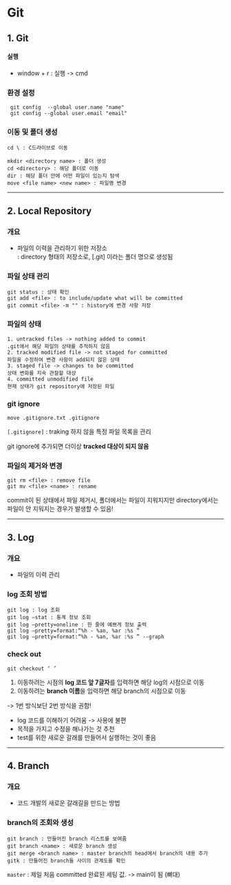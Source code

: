# Git

## 1. Git

#### 실행

- window + r : 실행 -> cmd

### 환경 설정

```
 git config  --global user.name "name"
 git config --global user.email "email"
```

### 이동 및 폴더 생성

```
cd \ : C드라이브로 이동

mkdir <directory name> : 폴더 생성
cd <directory> : 해당 폴더로 이동
dir : 해당 폴더 안에 어떤 파일이 있는지 탐색
move <file name> <new name> : 파일명 변경
```

---

## 2. Local Repository

### 개요

- 파일의 이력을 관리하기 위한 저장소  
  : directory 형태의 저장소로, [.git] 이라는 폴더 명으로 생성됨

### 파일 상태 관리

```
git status : 상태 확인
git add <file> : to include/update what will be committed
git commit <file> -m "" : history에 변경 사항 저장
```

### 파일의 상태

```
1. untracked files -> nothing added to commit
.git에서 해당 파일의 상태를 추적하지 않음
2. tracked modified file -> not staged for committed
파일을 수정하여 변경 사항이 add되지 않은 상태
3. staged file -> changes to be committed
상태 변화를 지속 관찰할 대상
4. committed unmodified file
현재 상태가 git repository에 저장된 파일
```

### git ignore

```
move .gitignore.txt .gitignore
```

`[.gitignore]` : traking 하지 않을 특정 파일 목록을 관리

git ignore에 추가되면 더이상 **tracked 대상이 되지 않음**

### 파일의 제거와 변경

```
git rm <file> : remove file
git mv <file> <name> : rename
```

commit이 된 상태에서 파일 제거시, 폴더에서는 파일이 지워지지만 directory에서는 파일이 안 지워지는 경우가 발생할 수 있음!

---

## 3. Log

### 개요

- 파일의 이력 관리

### log 조회 방법

```
git log : log 조회
git log —stat : 통계 정보 조회
git log —pretty=oneline : 한 줄에 예쁘게 정보 출력
git log —pretty=format:“%h - %an, %ar :%s ”
git log —pretty=format:“%h - %an, %ar :%s ” --graph

```

### check out

```
git checkout ‘ ’
```

1. 이동하려는 시점의 **log 코드 앞 7글자**를 입력하면 해당 log의 시점으로 이동
2. 이동하려는 **branch 이름**을 입력하면 해당 branch의 시점으로 이동

-> 1번 방식보단 2번 방식을 권함!

- log 코드를 이해하기 어려움 -> 사용에 불편
- 목적을 가지고 수정을 해나가는 것 추천
- test를 위한 새로운 갈래를 만들어서 실행하는 것이 좋음

---

## 4. Branch

### 개요

- 코드 개발의 새로운 갈래길을 만드는 방법

### branch의 조회와 생성

```
git branch : 만들어진 branch 리스트를 보여줌
git branch <name> : 새로운 branch 생성
git merge <branch name> : master branch의 head에서 branch의 내용 추가
gitk : 만들어진 branch들 사이의 관계도를 확인
```

`master` : 제일 처음 committed 완료된 세팅 값. -> main이 됨 (뼈대)
